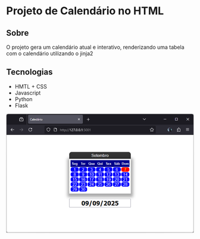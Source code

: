 # Projeto de Calendário no HTML
## Sobre
O projeto gera um calendário atual e interativo, renderizando uma tabela com o calendário utilizando o jinja2

## Tecnologias
- HMTL + CSS
- Javascript
- Python
- Flask
     
![](https://github.com/robles9732/flask_calendar/blob/main/img/print_screen.png)

